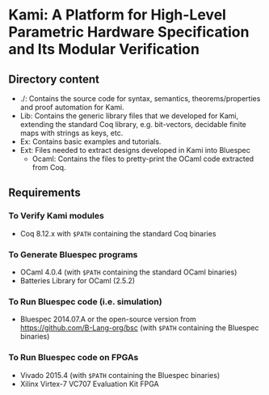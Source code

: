 Kami: A Platform for High-Level Parametric Hardware Specification and Its Modular Verification
==============================================================================================

Directory content
-----------------

- ./: Contains the source code for syntax, semantics, theorems/properties and
  proof automation for Kami.
- Lib: Contains the generic library files that we developed for Kami, extending
  the standard Coq library, e.g. bit-vectors, decidable finite maps with strings
  as keys, etc.
- Ex: Contains basic examples and tutorials.
- Ext: Files needed to extract designs developed in Kami into Bluespec
  + Ocaml: Contains the files to pretty-print the OCaml code extracted from Coq.

Requirements
------------

### To Verify Kami modules
- Coq 8.12.x with `$PATH` containing the standard Coq binaries

### To Generate Bluespec programs
- OCaml 4.0.4 (with `$PATH` containing the standard OCaml binaries)
- Batteries Library for OCaml (2.5.2)

### To Run Bluespec code (i.e. simulation)
- Bluespec 2014.07.A or the open-source version from https://github.com/B-Lang-org/bsc (with `$PATH` containing the Bluespec binaries)

### To Run Bluespec code on FPGAs
- Vivado 2015.4 (with `$PATH` containing the Bluespec binaries)
- Xilinx Virtex-7 VC707 Evaluation Kit FPGA
